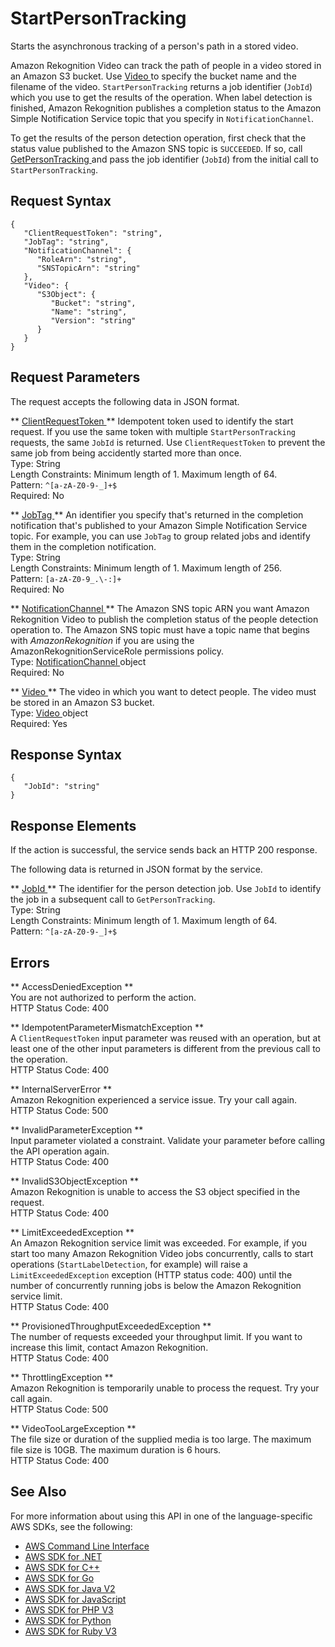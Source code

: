 # StartPersonTracking<a name="API_StartPersonTracking"></a>

Starts the asynchronous tracking of a person's path in a stored video\.

Amazon Rekognition Video can track the path of people in a video stored in an Amazon S3 bucket\. Use [ Video ](API_Video.md) to specify the bucket name and the filename of the video\. `StartPersonTracking` returns a job identifier \(`JobId`\) which you use to get the results of the operation\. When label detection is finished, Amazon Rekognition publishes a completion status to the Amazon Simple Notification Service topic that you specify in `NotificationChannel`\. 

To get the results of the person detection operation, first check that the status value published to the Amazon SNS topic is `SUCCEEDED`\. If so, call [ GetPersonTracking ](API_GetPersonTracking.md) and pass the job identifier \(`JobId`\) from the initial call to `StartPersonTracking`\.

## Request Syntax<a name="API_StartPersonTracking_RequestSyntax"></a>

```
{
   "ClientRequestToken": "string",
   "JobTag": "string",
   "NotificationChannel": { 
      "RoleArn": "string",
      "SNSTopicArn": "string"
   },
   "Video": { 
      "S3Object": { 
         "Bucket": "string",
         "Name": "string",
         "Version": "string"
      }
   }
}
```

## Request Parameters<a name="API_StartPersonTracking_RequestParameters"></a>

The request accepts the following data in JSON format\.

 ** [ ClientRequestToken ](#API_StartPersonTracking_RequestSyntax) **   <a name="rekognition-StartPersonTracking-request-ClientRequestToken"></a>
Idempotent token used to identify the start request\. If you use the same token with multiple `StartPersonTracking` requests, the same `JobId` is returned\. Use `ClientRequestToken` to prevent the same job from being accidently started more than once\.   
Type: String  
Length Constraints: Minimum length of 1\. Maximum length of 64\.  
Pattern: `^[a-zA-Z0-9-_]+$`   
Required: No

 ** [ JobTag ](#API_StartPersonTracking_RequestSyntax) **   <a name="rekognition-StartPersonTracking-request-JobTag"></a>
An identifier you specify that's returned in the completion notification that's published to your Amazon Simple Notification Service topic\. For example, you can use `JobTag` to group related jobs and identify them in the completion notification\.  
Type: String  
Length Constraints: Minimum length of 1\. Maximum length of 256\.  
Pattern: `[a-zA-Z0-9_.\-:]+`   
Required: No

 ** [ NotificationChannel ](#API_StartPersonTracking_RequestSyntax) **   <a name="rekognition-StartPersonTracking-request-NotificationChannel"></a>
The Amazon SNS topic ARN you want Amazon Rekognition Video to publish the completion status of the people detection operation to\. The Amazon SNS topic must have a topic name that begins with *AmazonRekognition* if you are using the AmazonRekognitionServiceRole permissions policy\.  
Type: [ NotificationChannel ](API_NotificationChannel.md) object  
Required: No

 ** [ Video ](#API_StartPersonTracking_RequestSyntax) **   <a name="rekognition-StartPersonTracking-request-Video"></a>
The video in which you want to detect people\. The video must be stored in an Amazon S3 bucket\.  
Type: [ Video ](API_Video.md) object  
Required: Yes

## Response Syntax<a name="API_StartPersonTracking_ResponseSyntax"></a>

```
{
   "JobId": "string"
}
```

## Response Elements<a name="API_StartPersonTracking_ResponseElements"></a>

If the action is successful, the service sends back an HTTP 200 response\.

The following data is returned in JSON format by the service\.

 ** [ JobId ](#API_StartPersonTracking_ResponseSyntax) **   <a name="rekognition-StartPersonTracking-response-JobId"></a>
The identifier for the person detection job\. Use `JobId` to identify the job in a subsequent call to `GetPersonTracking`\.  
Type: String  
Length Constraints: Minimum length of 1\. Maximum length of 64\.  
Pattern: `^[a-zA-Z0-9-_]+$` 

## Errors<a name="API_StartPersonTracking_Errors"></a>

 ** AccessDeniedException **   
You are not authorized to perform the action\.  
HTTP Status Code: 400

 ** IdempotentParameterMismatchException **   
A `ClientRequestToken` input parameter was reused with an operation, but at least one of the other input parameters is different from the previous call to the operation\.  
HTTP Status Code: 400

 ** InternalServerError **   
Amazon Rekognition experienced a service issue\. Try your call again\.  
HTTP Status Code: 500

 ** InvalidParameterException **   
Input parameter violated a constraint\. Validate your parameter before calling the API operation again\.  
HTTP Status Code: 400

 ** InvalidS3ObjectException **   
Amazon Rekognition is unable to access the S3 object specified in the request\.  
HTTP Status Code: 400

 ** LimitExceededException **   
An Amazon Rekognition service limit was exceeded\. For example, if you start too many Amazon Rekognition Video jobs concurrently, calls to start operations \(`StartLabelDetection`, for example\) will raise a `LimitExceededException` exception \(HTTP status code: 400\) until the number of concurrently running jobs is below the Amazon Rekognition service limit\.   
HTTP Status Code: 400

 ** ProvisionedThroughputExceededException **   
The number of requests exceeded your throughput limit\. If you want to increase this limit, contact Amazon Rekognition\.  
HTTP Status Code: 400

 ** ThrottlingException **   
Amazon Rekognition is temporarily unable to process the request\. Try your call again\.  
HTTP Status Code: 500

 ** VideoTooLargeException **   
The file size or duration of the supplied media is too large\. The maximum file size is 10GB\. The maximum duration is 6 hours\.   
HTTP Status Code: 400

## See Also<a name="API_StartPersonTracking_SeeAlso"></a>

For more information about using this API in one of the language\-specific AWS SDKs, see the following:
+  [ AWS Command Line Interface](https://docs.aws.amazon.com/goto/aws-cli/rekognition-2016-06-27/StartPersonTracking) 
+  [ AWS SDK for \.NET](https://docs.aws.amazon.com/goto/DotNetSDKV3/rekognition-2016-06-27/StartPersonTracking) 
+  [ AWS SDK for C\+\+](https://docs.aws.amazon.com/goto/SdkForCpp/rekognition-2016-06-27/StartPersonTracking) 
+  [ AWS SDK for Go](https://docs.aws.amazon.com/goto/SdkForGoV1/rekognition-2016-06-27/StartPersonTracking) 
+  [ AWS SDK for Java V2](https://docs.aws.amazon.com/goto/SdkForJavaV2/rekognition-2016-06-27/StartPersonTracking) 
+  [ AWS SDK for JavaScript](https://docs.aws.amazon.com/goto/AWSJavaScriptSDK/rekognition-2016-06-27/StartPersonTracking) 
+  [ AWS SDK for PHP V3](https://docs.aws.amazon.com/goto/SdkForPHPV3/rekognition-2016-06-27/StartPersonTracking) 
+  [ AWS SDK for Python](https://docs.aws.amazon.com/goto/boto3/rekognition-2016-06-27/StartPersonTracking) 
+  [ AWS SDK for Ruby V3](https://docs.aws.amazon.com/goto/SdkForRubyV3/rekognition-2016-06-27/StartPersonTracking) 
